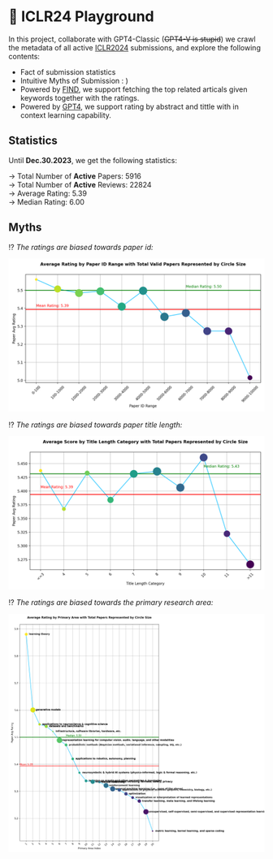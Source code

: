 # :full_moon_with_face: ICLR24 Playground
In this project, collaborate with GPT4-Classic (~~GPT4-V is stupid~~) we crawl the metadata of all active [ICLR2024](https://openreview.net/group?id=ICLR.cc/2024/Conference) submissions, and explore the following contents:

* Fact of submission statistics
* Intuitive Myths of Submission : )
* Powered by [FIND](), we support fetching the top related articals given keywords together with the ratings.
* Powered by [GPT4](), we support rating by abstract and tittle with in context learning capability.

## Statistics
Until **Dec.30.2023**, we get the following statistics:

&#8594; Total Number of **Active** Papers: 5916 <br/>
&#8594; Total Number of **Active** Reviews: 22824 <br/>
&#8594; Average Rating: 5.39 <br/>
&#8594; Median Rating: 6.00

## Myths
:interrobang: *The ratings are biased towards paper id:*

![](src/paper_id.png)

:interrobang: *The ratings are biased towards paper title length:*

![](src/tittle_length.png)

:interrobang: *The ratings are biased towards the primary research area:*

![](src/primary_area.png)
